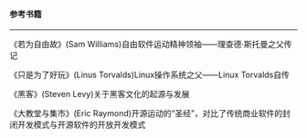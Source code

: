 
#### 参考书籍
---

《若为自由故》(Sam Williams)自由软件运动精神领袖——理查德·斯托曼之父传记

《只是为了好玩》(Linus Torvalds)Linux操作系统之父——Linux Torvalds自传

《黑客》(Steven Levy)关于黑客文化的起源与发展

《大教堂与集市》(Eric Raymond)开源运动的“圣经”，对比了传统商业软件的封闭开发模式与开源软件的开放开发模式
